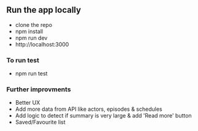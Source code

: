 ## Run the app locally

- clone the repo
- npm install
- npm run dev
- http://localhost:3000

### To run test

- npm run test

### Further improvments

- Better UX
- Add more data from API like actors, episodes & schedules
- Add logic to detect if summary is very large & add 'Read more' button
- Saved/Favourite list
